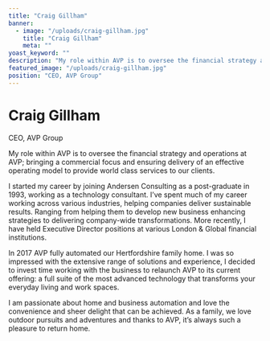```yaml
---
title: "Craig Gillham"
banner: 
  - image: "/uploads/craig-gillham.jpg"
    title: "Craig Gillham"
    meta: ""
yoast_keyword: ""
description: "My role within AVP is to oversee the financial strategy and operations at AVP; bringing a commercial focus and ensuring delivery of an effective operating model to provide world class services to our clients."
featured_image: "/uploads/craig-gillham.jpg"
position: "CEO, AVP Group"
---
```


# Craig Gillham

CEO, AVP Group

My role within AVP is to oversee the financial strategy and operations at AVP; bringing a commercial focus and ensuring delivery of an effective operating model to provide world class services to our clients.
 
I started my career by joining Andersen Consulting as a post-graduate in 1993, working as a technology consultant.  I’ve spent much of my career working across various industries, helping companies deliver sustainable results. Ranging from helping them to develop new business enhancing strategies to delivering company-wide transformations. More recently, I have held Executive Director positions at various London & Global financial institutions.  

In 2017 AVP fully automated our Hertfordshire family home.  I was so impressed with the extensive range of solutions and experience, I decided to invest time working with the business to relaunch AVP to its current offering: a full suite of the most advanced technology that transforms your everyday living and work spaces.  

I am passionate about home and business automation and love the convenience and sheer delight that can be achieved. As a family, we love outdoor pursuits and adventures and thanks to AVP, it’s always such a pleasure to return home.
